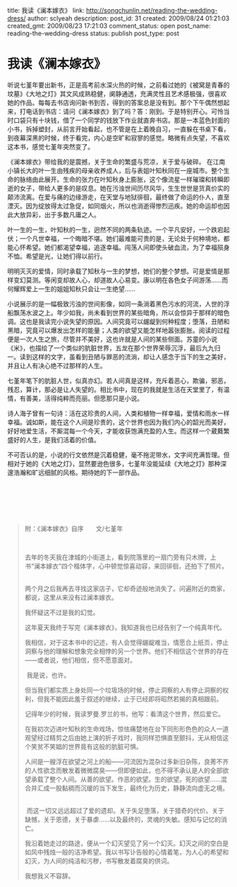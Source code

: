 title: 我读《澜本嫁衣》
link: http://songchunlin.net/reading-the-wedding-dress/
author: sclyeah
description: 
post_id: 31
created: 2009/08/24 01:21:03
created_gmt: 2009/08/23 17:21:03
comment_status: open
post_name: reading-the-wedding-dress
status: publish
post_type: post

# 我读《澜本嫁衣》

听说七堇年要出新书，正是高考前水深火热的时候，之前看过她的《被窝是青春的坟墓》《大地之灯》其文风成熟稳健，阒静通透，充满灵性且艺术感极强，很喜欢她的作品。每每去书店询问新书到否，得到的答案总是没有到。那个下午偶然想起来，打电话到书店：请问《澜本嫁衣》到了吗？答：刚到。于是特别开心。可怜当时口袋只有十块钱，借了一个同学的钱放下作业就直奔书店。那是一本蓝色封面的小书，拆掉塑封，从前言开始看起，也不管是在上着晚自习，一直躲在书桌下看，到夜幕深黑的时候，终于看完，内心是空旷和寂寥的感觉。略微有点失望，不喜欢这本书，感觉七堇年突然变了。

《澜本嫁衣》带给我的是震撼，关于生命的繁盛与荒凉，关于爱与破碎。 在江南小镇长大的叶一生由残疾的母亲收养成人，后与表姐叶知秋同在一座城市。整个生命的脉络由此展开。生命的张力在叶知秋身上膨胀，这个像流星一样璀璨和转瞬即逝的女子，带给人更多的是叹息。她在污浊世间历尽风华，生生世世是货真价实的颠沛流离。在爱与痛的边缘游走，在天堂与地狱徘徊，最终做了命运的仆人，直至湮灭。因为绽放得太过急促，如同烟火，所以也消逝得惨烈迅疾。她的命运却也因此大放异彩，出于多数凡庸之人。

叶一生的一生，叶知秋的一生，迥然不同的两条轨迹。一个平凡安好，一个跌宕起伏；一个凡世幸福，一个晦暗不堪。她们最难能可贵的是，无论处于何种境地，都能心怀希望。她们都渴望幸福，追逐幸福。闯荡人间即使头破血流，为了幸福殒身不恤。希望是光，让她们得以前行。

明明灭灭的爱情，同时承载了知秋与一生的梦想，她们的整个梦想。可是爱情是那样变幻莫测。等闲变却故人心，却道故人心易变。康以明在各色女子间游荡……而何耀辉爱上一生的姐姐知秋只会让一生绝望……

小说展示的是一幅极致污浊的世间影像，如同一条淌着黑色污水的河流，人世的浮船飘荡水波之上。年少如我，尚未看到世界的某些暗角，所以会惊异于那样的暗色调。这也是我读完小说失望的原因。人间究竟可以龌龊到何种程度；堕落，丑陋和黑暗，究竟可以爆发出怎样的能量；人类的欲望又能怎样地嚣张膨胀。阅读的过程便是一次人生之旅，尽管并不美好，这也许就是人间的某些侧面。苏童的小说《米》，也描绘了一个类似的肮脏世界，五龙在那个世界荣辱沉浮，最后九九归一。读到这样的文字，虽看到丑陋与罪恶的流淌，却让人感念于当下的生之美好，并且让人有决心绝不过那样的人生。

七堇年笔下的肮脏人世，似真亦幻。若人间真是这样，充斥着恶心，欺骗，邪恶，残忍，算计，那必是让人失望的。相比书中，现在的我就是生活在天堂里了，有温情，有善美，活得纯粹而亮丽。但愿那只是小说。

诗人海子曾有一句诗：活在这珍贵的人间，人类和植物一样幸福，爱情和雨水一样幸福。诚如斯，能在这个人间是珍贵的，这个世界也因为我们内心的韶光而美好，好好地爱生活，不厮混每一个今天，才能收获饱满充盈的人生。而这样一个葳蕤繁盛好的人生，是我们活着的价值。

不可否认的是，小说的行文依然是沉着稳健，毫不拖泥带水，文字间充满哲理。但相对于她的《大地之灯》，显然要逊色很多，七堇年没能延续《大地之灯》那种深邃浩瀚和旷远细腻的风格。期待她的下一部作品。

­

­

­

> 附：《澜本嫁衣》自序　　文/七堇年 ­
> 
> ­
> 
> 去年的冬天我在津城的小街道上，看到院落里的一扇门旁有只木牌，上书“澜本嫁衣”四个楷体字，心中顿觉惊喜动容，来回徘徊，还拍下了照片。 ­
> 
> 两个月之后我再去寻找这家店子，它却奇迹般地消失了。问遍附近的商家，都说，这里从来没有过澜本嫁衣。 ­
> 
> 我怀疑这不过是我的幻觉。 ­
> 
> 这年夏天我终于写完《澜本嫁衣》，我知道我也已经告别了一个纯真年代。 ­
> 
> 我相信，对于这本书中的记述，有人会觉得龌龊难当，情愿合上纸页，停止洞察与他的理解和想象完全相悖的另一个世界。他们不相信这个世界的存在——或者说，他们相信，但不愿意面对。 ­
> 
>  我是说，也许。 ­
> 
> 但当我们都实质上身处同一个垃圾场的时候，停止洞察的人有停止洞察的权利，但我不能因此羞于叙述的继续，止于已经即将昭然若揭的真相跟前。
> 
> 记得年少的时候，我读罗曼.罗兰的书，他写：看清这个世界，然后爱它。 ­
> 
> 在我初次迈进叶知秋的生命戏场，惊怯痛楚地在台下同形形色色的众人一道观望经过精剪之后由她上演的折子戏时，我同样恐惧直至颤抖，无从相信这个笑贫不笑娼的世界竟有这般的肮脏可惧。 ­
> 
> 人间是一艘浮在欲望之河上的船——河流因为混杂过多新旧杂陈，良莠不齐的人性欲念而散发着微微腐臭——但即便如此，也不得不承认是人的全部欲望承载了整个人间。从善的欲望。作恶的欲望。生的欲望。死的欲望……混合并汇成一股黏稠而沉缓的当下发生，最终化为历史，静静流向虚无之境。 ­
> 
>  而这一切又远远超过了爱的遗却。关于失足堕落，关于猎奇的代价。关于缺憾，关于恩德，关于暴虐……以及最终的，灵魂的失敏。感知与记忆的消亡。 ­
> 
> 我沿着她走过的路途，便从一个幻灭望见了另一个幻灭。幻灭之间的空白是如风中残烛一般的洁净希望。我以书写讣告般的心情着笔，为人心的希望和幻灭，为人间的纯洁和污秽，书写散发着腐臭的供词。 ­
> 
> 我想我义不容辞。 ­

­